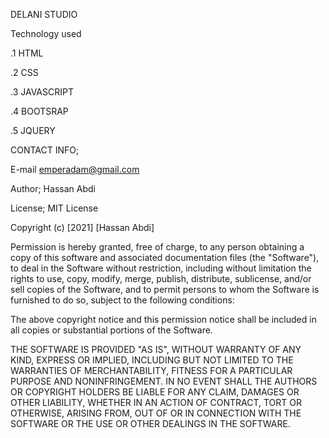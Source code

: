 DELANI STUDIO 

Technology used 
  
  .1 HTML
  
  .2 CSS
  
  .3 JAVASCRIPT
  
  .4 BOOTSRAP
 
  .5  JQUERY
 
CONTACT INFO;

  E-mail emperadam@gmail.com
  
  Author; Hassan Abdi
  
 License;
 MIT License

Copyright (c) [2021] [Hassan Abdi]

Permission is hereby granted, free of charge, to any person obtaining a copy
of this software and associated documentation files (the "Software"), to deal
in the Software without restriction, including without limitation the rights
to use, copy, modify, merge, publish, distribute, sublicense, and/or sell
copies of the Software, and to permit persons to whom the Software is
furnished to do so, subject to the following conditions:

The above copyright notice and this permission notice shall be included in all
copies or substantial portions of the Software.

THE SOFTWARE IS PROVIDED "AS IS", WITHOUT WARRANTY OF ANY KIND, EXPRESS OR
IMPLIED, INCLUDING BUT NOT LIMITED TO THE WARRANTIES OF MERCHANTABILITY,
FITNESS FOR A PARTICULAR PURPOSE AND NONINFRINGEMENT. IN NO EVENT SHALL THE
AUTHORS OR COPYRIGHT HOLDERS BE LIABLE FOR ANY CLAIM, DAMAGES OR OTHER
LIABILITY, WHETHER IN AN ACTION OF CONTRACT, TORT OR OTHERWISE, ARISING FROM,
OUT OF OR IN CONNECTION WITH THE SOFTWARE OR THE USE OR OTHER DEALINGS IN THE
SOFTWARE.

 
  
